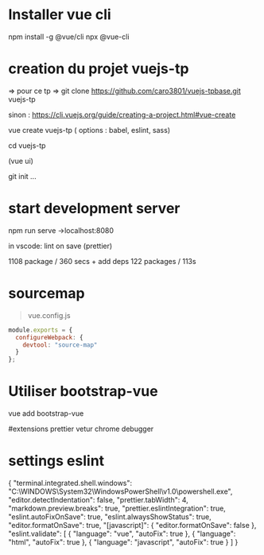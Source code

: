# Installer vue cli 
npm install -g @vue/cli
npx @vue-cli

# creation du projet vuejs-tp

=> pour ce tp  => git clone https://github.com/caro3801/vuejs-tpbase.git vuejs-tp

sinon : 
https://cli.vuejs.org/guide/creating-a-project.html#vue-create

vue create vuejs-tp
( options : babel, eslint, sass)

cd vuejs-tp

(vue ui)

git init 
...


# start development server
npm run serve
->localhost:8080

in vscode: lint on save (prettier)

1108 package / 360 secs + add deps 122 packages / 113s

# sourcemap
>vue.config.js
```js
module.exports = {
  configureWebpack: {
    devtool: "source-map"
  }
};
```

# Utiliser bootstrap-vue
vue add bootstrap-vue

#extensions
prettier
vetur
chrome debugger
# settings eslint

{
    "terminal.integrated.shell.windows": "C:\\WINDOWS\\System32\\WindowsPowerShell\\v1.0\\powershell.exe",
    "editor.detectIndentation": false,
    "prettier.tabWidth": 4,
    "markdown.preview.breaks": true,
    "prettier.eslintIntegration": true,
    "eslint.autoFixOnSave": true,
    "eslint.alwaysShowStatus": true,
    "editor.formatOnSave": true,
    "[javascript]": {
        "editor.formatOnSave": false
    },
    "eslint.validate": [
        {
            "language": "vue",
            "autoFix": true
        },
        {
            "language": "html",
            "autoFix": true
        },
        {
            "language": "javascript",
            "autoFix": true
        }
    ]
}

